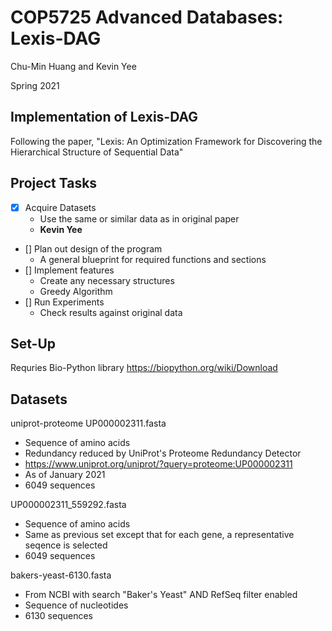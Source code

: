 # COP5725 Advanced Databases: Lexis-DAG
Chu-Min Huang and Kevin Yee

Spring 2021

## Implementation of Lexis-DAG
Following the paper, "Lexis: An Optimization Framework for Discovering the Hierarchical Structure of Sequential Data"

## Project Tasks
- [x] Acquire Datasets
	+ Use the same or similar data as in original paper
	+ **Kevin Yee**
- [] Plan out design of the program
	+ A general blueprint for required functions and sections
- [] Implement features
	+ Create any necessary structures
	+ Greedy Algorithm
- [] Run Experiments
	+ Check results against original data

## Set-Up
Requries Bio-Python library
https://biopython.org/wiki/Download

## Datasets

uniprot-proteome UP000002311.fasta
- Sequence of amino acids
- Redundancy reduced by UniProt's Proteome Redundancy Detector
- https://www.uniprot.org/uniprot/?query=proteome:UP000002311
- As of January 2021
- 6049 sequences

UP000002311_559292.fasta
- Sequence of amino acids
- Same as previous set except that for each gene, a representative seqence is selected
- 6049 sequences

bakers-yeast-6130.fasta
- From NCBI with search "Baker's Yeast" AND RefSeq filter enabled
- Sequence of nucleotides
- 6130 sequences
